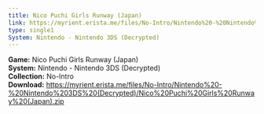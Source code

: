 ```yaml
---
title: Nico Puchi Girls Runway (Japan)
link: https://myrient.erista.me/files/No-Intro/Nintendo%20-%20Nintendo%203DS%20(Decrypted)/Nico%20Puchi%20Girls%20Runway%20(Japan).zip
type: single1
System: Nintendo - Nintendo 3DS (Decrypted)
---
```

<b>Game:</b> Nico Puchi Girls Runway (Japan)<br>
<b>System:</b> Nintendo - Nintendo 3DS (Decrypted)<br>
<b>Collection:</b> No-Intro<br>
<b>Download:</b> https://myrient.erista.me/files/No-Intro/Nintendo%20-%20Nintendo%203DS%20(Decrypted)/Nico%20Puchi%20Girls%20Runway%20(Japan).zip